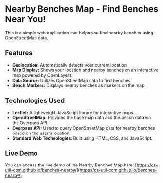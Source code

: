 # Nearby Benches Map - Find Benches Near You!

This is a simple web application that helps you find nearby benches using OpenStreetMap data.

## Features

- **Geolocation:** Automatically detects your current location.
- **Map Display:** Shows your location and nearby benches on an interactive map powered by OpenLayers.
- **Data Source:** Utilizes OpenStreetMap data to find benches.
- **Bench Markers:** Displays nearby benches as markers on the map.

## Technologies Used

- **Leaflet:** A lightweight JavaScript library for interactive maps.
- **OpenStreetMap:** Provides the base map data and the bench data via the Overpass API.
- **Overpass API:** Used to query OpenStreetMap data for nearby benches based on the user's location.
- **Standard Web Technologies:** Built using HTML, CSS, and JavaScript.

## Live Demo
You can access the live demo of the Nearby Benches Map here: [https://cs-util-com.github.io/benches-nearby/](https://cs-util-com.github.io/benches-nearby/)